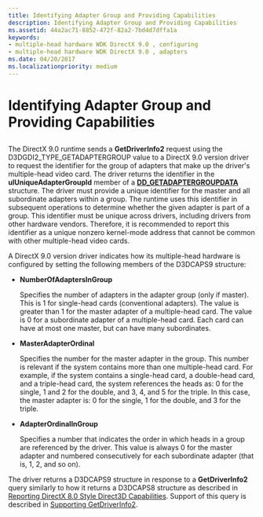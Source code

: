 ```yaml
---
title: Identifying Adapter Group and Providing Capabilities
description: Identifying Adapter Group and Providing Capabilities
ms.assetid: 44a2ac71-8852-472f-82a2-7bd4d7dffa1a
keywords:
- multiple-head hardware WDK DirectX 9.0 , configuring
- multiple-head hardware WDK DirectX 9.0 , adapters
ms.date: 04/20/2017
ms.localizationpriority: medium
---
```


# Identifying Adapter Group and Providing Capabilities


## <span id="ddk_identifying_adapter_group_and_providing_capabilities_gg"></span><span id="DDK_IDENTIFYING_ADAPTER_GROUP_AND_PROVIDING_CAPABILITIES_GG"></span>


The DirectX 9.0 runtime sends a **GetDriverInfo2** request using the D3DGDI2\_TYPE\_GETADAPTERGROUP value to a DirectX 9.0 version driver to request the identifier for the group of adapters that make up the driver's multiple-head video card. The driver returns the identifier in the **ulUniqueAdapterGroupId** member of a [**DD\_GETADAPTERGROUPDATA**](https://docs.microsoft.com/windows-hardware/drivers/ddi/content/d3dhal/ns-d3dhal-_dd_getadaptergroupdata) structure. The driver must provide a unique identifier for the master and all subordinate adapters within a group. The runtime uses this identifier in subsequent operations to determine whether the given adapter is part of a group. This identifier must be unique across drivers, including drivers from other hardware vendors. Therefore, it is recommended to report this identifier as a unique nonzero kernel-mode address that cannot be common with other multiple-head video cards.

A DirectX 9.0 version driver indicates how its multiple-head hardware is configured by setting the following members of the D3DCAPS9 structure:

-   **NumberOfAdaptersInGroup**

    Specifies the number of adapters in the adapter group (only if master). This is 1 for single-head cards (conventional adapters). The value is greater than 1 for the master adapter of a multiple-head card. The value is 0 for a subordinate adapter of a multiple-head card. Each card can have at most one master, but can have many subordinates.

-   **MasterAdapterOrdinal**

    Specifies the number for the master adapter in the group. This number is relevant if the system contains more than one multiple-head card. For example, if the system contains a single-head card, a double-head card, and a triple-head card, the system references the heads as: 0 for the single, 1 and 2 for the double, and 3, 4, and 5 for the triple. In this case, the master adapter is: 0 for the single, 1 for the double, and 3 for the triple.

-   **AdapterOrdinalInGroup**

    Specifies a number that indicates the order in which heads in a group are referenced by the driver. This value is always 0 for the master adapter and numbered consecutively for each subordinate adapter (that is, 1, 2, and so on).

The driver returns a D3DCAPS9 structure in response to a **GetDriverInfo2** query similarly to how it returns a D3DCAPS8 structure as described in [Reporting DirectX 8.0 Style Direct3D Capabilities](reporting-directx-8-0-style-direct3d-capabilities.md). Support of this query is described in [Supporting GetDriverInfo2](supporting-getdriverinfo2.md).

 

 





